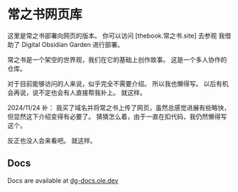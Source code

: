 # 常之书网页库
这里是常之书部署向网页的版本。
你可以访问 [thebook.常之书.site] 去参观
我借助了 Digital Obsidian Garden 进行部署。

常之书是一个架空的世界观，我们在它的基础上创作故事。
这是一个多人协作的仓库。

对于目前能够访问的人来说，似乎完全不需要介绍。
所以我也懒得写。
以后有机会再说，说不定也会有人直接帮我补上。
就这样。

2024/11/24 补：
我买了域名并将常之书上传了网页，虽然总感觉进展有些略快，但显然这下介绍变得有必要了。
猜猜怎么着，由于一直在扣代码，我仍然懒得写这个。

反正也没人会来看吧。
就这样。

## Docs
Docs are available at [dg-docs.ole.dev](https://dg-docs.ole.dev/)
